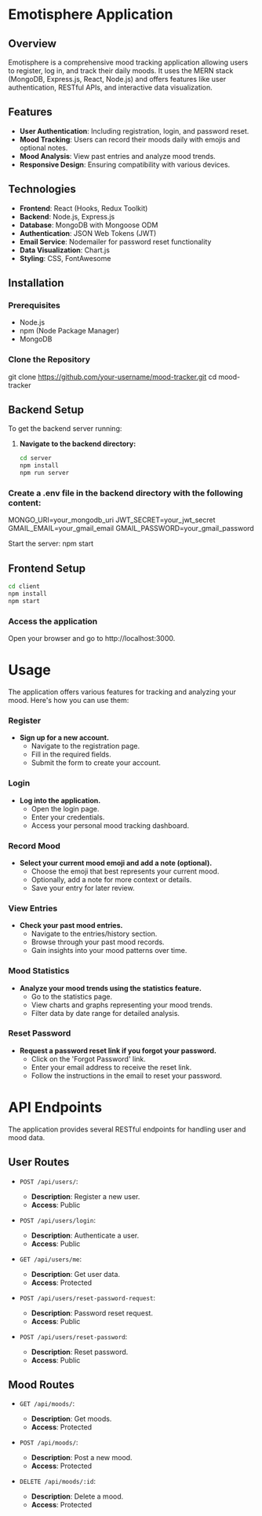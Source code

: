 # Emotisphere Application

## Overview
Emotisphere is a comprehensive mood tracking application allowing users to register, log in, and track their daily moods. It uses the MERN stack (MongoDB, Express.js, React, Node.js) and offers features like user authentication, RESTful APIs, and interactive data visualization.

## Features
- **User Authentication**: Including registration, login, and password reset.
- **Mood Tracking**: Users can record their moods daily with emojis and optional notes.
- **Mood Analysis**: View past entries and analyze mood trends.
- **Responsive Design**: Ensuring compatibility with various devices.

## Technologies
- **Frontend**: React (Hooks, Redux Toolkit)
- **Backend**: Node.js, Express.js
- **Database**: MongoDB with Mongoose ODM
- **Authentication**: JSON Web Tokens (JWT)
- **Email Service**: Nodemailer for password reset functionality
- **Data Visualization**: Chart.js
- **Styling**: CSS, FontAwesome

## Installation

### Prerequisites
- Node.js
- npm (Node Package Manager)
- MongoDB

### Clone the Repository

git clone https://github.com/your-username/mood-tracker.git
cd mood-tracker


## Backend Setup

To get the backend server running:

1. **Navigate to the backend directory:**
   ```bash
   cd server
   npm install
   npm run server

### Create a .env file in the backend directory with the following content:
MONGO_URI=your_mongodb_uri
JWT_SECRET=your_jwt_secret
GMAIL_EMAIL=your_gmail_email
GMAIL_PASSWORD=your_gmail_password


Start the server: 
npm start


## Frontend Setup
```bash
cd client
npm install
npm start

```

### Access the application
Open your browser and go to http://localhost:3000.

# Usage

The application offers various features for tracking and analyzing your mood. Here's how you can use them:

### Register
- **Sign up for a new account.**
  - Navigate to the registration page.
  - Fill in the required fields.
  - Submit the form to create your account.

### Login
- **Log into the application.**
  - Open the login page.
  - Enter your credentials.
  - Access your personal mood tracking dashboard.

### Record Mood
- **Select your current mood emoji and add a note (optional).**
  - Choose the emoji that best represents your current mood.
  - Optionally, add a note for more context or details.
  - Save your entry for later review.

### View Entries
- **Check your past mood entries.**
  - Navigate to the entries/history section.
  - Browse through your past mood records.
  - Gain insights into your mood patterns over time.

### Mood Statistics
- **Analyze your mood trends using the statistics feature.**
  - Go to the statistics page.
  - View charts and graphs representing your mood trends.
  - Filter data by date range for detailed analysis.

### Reset Password
- **Request a password reset link if you forgot your password.**
  - Click on the 'Forgot Password' link.
  - Enter your email address to receive the reset link.
  - Follow the instructions in the email to reset your password.

# API Endpoints

The application provides several RESTful endpoints for handling user and mood data.

## User Routes

- `POST /api/users/`: 
  - **Description**: Register a new user.
  - **Access**: Public

- `POST /api/users/login`: 
  - **Description**: Authenticate a user.
  - **Access**: Public

- `GET /api/users/me`: 
  - **Description**: Get user data.
  - **Access**: Protected

- `POST /api/users/reset-password-request`: 
  - **Description**: Password reset request.
  - **Access**: Public

- `POST /api/users/reset-password`: 
  - **Description**: Reset password.
  - **Access**: Public

## Mood Routes

- `GET /api/moods/`: 
  - **Description**: Get moods.
  - **Access**: Protected

- `POST /api/moods/`: 
  - **Description**: Post a new mood.
  - **Access**: Protected

- `DELETE /api/moods/:id`: 
  - **Description**: Delete a mood.
  - **Access**: Protected












